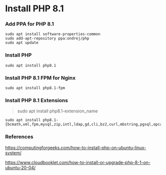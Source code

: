 # Install PHP 8.1

### Add PPA for PHP 8.1

```
sudo apt install software-properties-common
sudo add-apt-repository ppa:ondrej/php
sudo apt update
```

### Install PHP

```
sudo apt install php8.1
```

### Install PHP 8.1 FPM for Nginx

```
sudo apt install php8.1-fpm
```

### Install PHP 8.1 Extensions

> sudo apt install php8.1-extension_name

```
sudo apt install php8.1-{bcmath,xml,fpm,mysql,zip,intl,ldap,gd,cli,bz2,curl,mbstring,pgsql,opcache,soap,cgi}
```

### References

https://computingforgeeks.com/how-to-install-php-on-ubuntu-linux-system/

https://www.cloudbooklet.com/how-to-install-or-upgrade-php-8-1-on-ubuntu-20-04/
